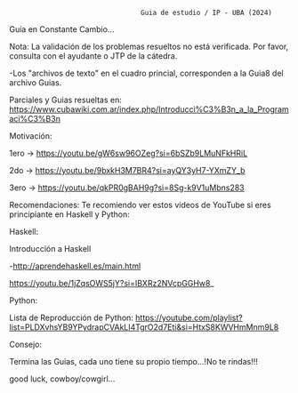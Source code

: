                                      Guia de estudio / IP - UBA (2024)


Guía en Constante Cambio...

Nota:
La validación de los problemas resueltos no está verificada. Por favor, consulta con el ayudante o JTP de la cátedra.

-Los "archivos de texto" en el cuadro princial, corresponden a la Guia8 del archivo Guias.

Parciales y Guias resueltas en: https://www.cubawiki.com.ar/index.php/Introducci%C3%B3n_a_la_Programaci%C3%B3n

Motivación:

1ero -> https://youtu.be/gW6sw96OZeg?si=6bSZb9LMuNFkHRiL 

2do ->  https://youtu.be/9bxkH3M7BR4?si=ayQY3yH7-YXmZY_b 

3ero -> https://youtu.be/qkPR0gBAH9g?si=8Sg-k9V1uMbns283 

Recomendaciones:
Te recomiendo ver estos videos de YouTube si eres principiante en Haskell y Python:

Haskell:

Introducción a Haskell

-http://aprendehaskell.es/main.html

https://youtu.be/1jZqsOWS5jY?si=IBXRz2NVcpGGHw8_

Python:

Lista de Reproducción de Python:
https://youtube.com/playlist?list=PLDXvhsYB9YPydrapCVAkLI4TgrO2d7Eti&si=HtxS8KWVHmMnm9L8


Consejo:

Termina las Guias, cada uno tiene su propio tiempo...!No te rindas!!!

good luck, cowboy/cowgirl...


